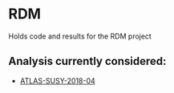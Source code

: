 # RDM
Holds code and results for the RDM project

## Analysis currently considered:

 * [ATLAS-SUSY-2018-04](https://atlas.web.cern.ch/Atlas/GROUPS/PHYSICS/PAPERS/SUSY-2018-04/)
